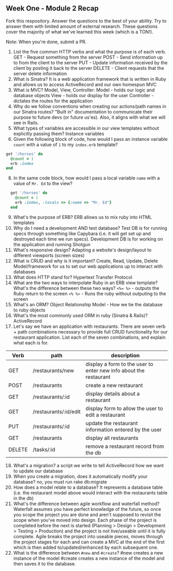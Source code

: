 ## Week One - Module 2 Recap

Fork this respository. Answer the questions to the best of your ability. Try to answer them with limited amount of external research. These questions cover the majority of what we've learned this week (which is a TON!). 

Note: When you're done, submit a PR. 

1. List the five common HTTP verbs and what the purpose is of each verb.
GET - Request something from the server
POST - Send information up to from the client to the server
PUT - Update information received by the client by posting it back to the server
DELETE - Client requests that the server delete information
2. What is Sinatra?
It is a web application framework that is written in Ruby and allows us to access ActiveRecord and our own homespun MVC
4. What is MVC?
Model, View, Controller:
Model - holds our logic and database objects
View - holds our display for the user
Controller - dictates the routes for the application
5. Why do we follow conventions when creating our actions/path names in our Sinatra routes?
"Built in" documentation to communicate their purpose to future devs (or future us'es).  Also, it aligns with what we will see in Rails.
6. What types of variables are accessible in our view templates without explicitly passing them?
Instance variables
7. Given the following block of code, how would I pass an instance variable `count` with a value of `1` to my `index.erb` template?
  
  ```ruby
  get '/horses' do
    @count = 1
    erb :index
  end
  ```

8. In the same code block, how would I pass a local variable `name` with a value of `Mr. Ed` to the view?
```ruby
  get '/horses' do
    @count = 1
    erb :index, :locals => {:name => "Mr. Ed"}
  end
```

9. What's the purpose of ERB?
ERB allows us to mix ruby into HTML templates
10. Why do I need a development AND test database?
Test DB is for running specs through something like Capybara (i.e. it will get set up and destroyed each time we run specs).
Development DB is for working on the application and running Shotgun
11. What's responsive design?
Adapting a website's design/layout to different viewports (screen sizes)
12. What is CRUD and why is it important?
Create, Read, Update, Delete
Model/framework for us to set our web applications up to interact with databases
13. What does HTTP stand for? 
Hypertext Transfer Protocol
14. What are the two ways to interpolate Ruby in an ERB view template? What's the difference between these two ways?
`<%= %>` - outputs the Ruby return to the screen
`<% %>` - Runs the ruby without outputing to the screen
15. What's an ORM?
Object Relationship Model - How we tie the database to ruby objects
16. What's the most commonly used ORM in ruby (Sinatra & Rails)?
ActiveRecord
17. Let's say we have an application with restaurants. There are seven verb + path combinations necessary to provide full CRUD functionality for our restaurant application. List each of the seven combinations, and explain what each is for.

Verb | path | description
--- | --- | ---
GET | /restaurants/new | display a form to the user to enter new info about the restaurant
POST | /restaurants |  create a new restaurant
GET | /restaurants/:id | display details about a restaurant
GET | /restaurants/:id/edit | display form to allow the user to edit a restaurant
PUT | /restaurants/:id | update the restaurant information entered by the user
GET | /restaurants | display all restaurants
DELETE | /tasks/:id | remove a restaurant record from the db

18. What's a migration? 
a script we write to tell ActiveRecord how we want to update our database
19. When you create a migration, does it automatically modify your database?
no, you must run rake db:migrate
20. How does a model relate to a database?
It represents a database table (i.e. the restaurant model above would interact with the restaurants table in the db)
21. What's the difference between agile workflow and waterfall method?
Waterfall assumes you have perfect knowledge of the future, so once you scope the project you are done and aren't supposed to revisit the scope when you've moved into design.  Each phase of the project is completed before the next is started (Planning > Design > Development > Testing > Production) and the project is not live/useable until it is fully complete. Agile breaks the project into useable pieces, moves through the project stages for each and can create a MVC at the end of the first which is then added to/updated/enhanced by each subsequent one.
22. What is the difference between `#new` and `#create`?
#new creates a new instance of the model
#create creates a new instance of the model and then saves it to the database.
